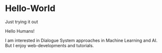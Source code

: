 # Hello-World
Just trying it out

Hello Humans!

I am interested in Dialogue System approaches in Machine Learning and AI. But I enjoy web-developments and tutorials.
